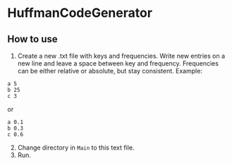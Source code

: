 # HuffmanCodeGenerator

## How to use

1. Create a new .txt file with keys and frequencies. Write new entries on a new line and leave a space between key and frequency. Frequencies can be either relative or absolute, but stay consistent. Example:

```
a 5
b 25
c 3
```
or
```
a 0.1
b 0.3
c 0.6
```

2. Change directory in `Main` to this text file.
3. Run.
